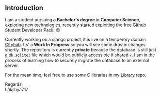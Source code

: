 ## Introduction

I am a student pursuing a **Bachelor's degree** in **Computer Science**, exploring new technologies, recently started exploiting the free Github Student Developer Pack. 😊

Currently working on a django project, it is live on a temperory domain <a href="https://cityhub-gyg8d5gcdygdgyg4.centralindia-01.azurewebsites.net/">Cityhub</a>. Its' a **Work In Progress** so you will see some drastic changes shortly. The repository is currently **private** because the database is still just a `db.sqlite3` file which would be publicly accessible if shared 💀. I am in the process of learning how to securely migrate the database to an external server.

For the mean time, feel free to use some C libraries in my [Library](https://github.com/Lakshya717/Library) repo.

Regards,<br>
Lakshya717
<!--
**Lakshya717/Lakshya717** is a ✨ _special_ ✨ repository because its `README.md` (this file) appears on your GitHub profile.

Here are some ideas to get you started:

- 🔭 I’m currently working on ...
- 🌱 I’m currently learning ...
- 👯 I’m looking to collaborate on ...
- 🤔 I’m looking for help with ...
- 💬 Ask me about ...
- 📫 How to reach me: ...
- 😄 Pronouns: ...
- ⚡ Fun fact: ...
-->
